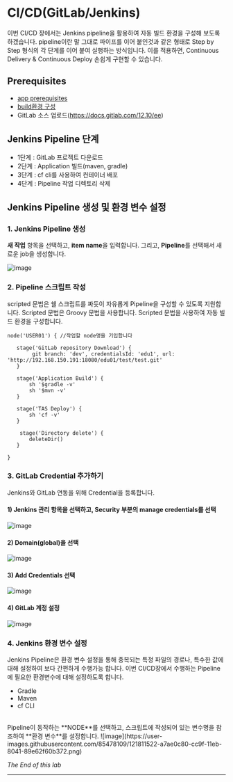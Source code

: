 

# CI/CD(GitLab/Jenkins)
이번 CI/CD 장에서는 Jenkins pipeline을 활용하여 자동 빌드 환경을 구성해 보도록 하겠습니다. pipeline이란 말 그대로 파이프를 이어 붙인것과 같은 형태로 Step by Step 형식의 각 단계를 이어 붙여 실행하는 방식입니다. 이를 적용하면, Continuous Delivery & Continuous Deploy 손쉽게 구현할 수 있습니다.

## Prerequisites
- [app prerequisites](lab-prerequisites-app.md)
- [build환경 구성](lab-developing-spring-boot-app.md)
- GitLab 소스 업로드(https://docs.gitlab.com/12.10/ee)

## Jenkins Pipeline 단계
- 1단계 : GitLab 프로젝트 다운로드
- 2단계 : Application 빌드(maven, gradle)
- 3단계 : cf cli를 사용하여 컨테이너 배포
- 4단계 : Pipeline 작업 디렉토리 삭제

## Jenkins Pipeline 생성 및 환경 변수 설정
### 1. Jenkins Pipeline 생성
**새 작업** 항목을 선택하고, **item name**을 입력합니다. 그리고, **Pipeline**를 선택해서 새로운 job을 생성합니다.

![image](https://user-images.githubusercontent.com/85478109/121808627-5b110400-cc94-11eb-862a-e04f4c1d27c0.png)

### 2. Pipeline 스크립트 작성
scripted 문법은 쉘 스크립트를 짜듯이 자유롭게 Pipeline을 구성할 수 있도록 지원합니다. Scripted 문법은 Groovy 문법을 사용합니다. Scripted 문법을 사용하여 자동 빌드 환경을 구성합니다.
```
node('USER01') { //작업할 node명을 기입합니다
    
   stage('GitLab repository Download') { 
        git branch: 'dev', credentialsId: 'edu1', url: 'http://192.168.150.191:18080/edu01/test/test.git'
   }

   stage('Application Build') {
       sh '$gradle -v'   
       sh '$mvn -v'       
   }

   stage('TAS Deploy') {
       sh 'cf -v'
   }

	stage('Directory delete') {
       deleteDir()
   }

}
```

### 3. GitLab Credential 추가하기
Jenkins와 GitLab 연동을 위해 Credential을 등록합니다.
#### 1) Jenkins 관리 항목을 선택하고, Security 부분의 manage credentials를 선택
![image](https://user-images.githubusercontent.com/85478109/121811039-feb2e200-cc9d-11eb-9c02-c0969ee9147b.png)

#### 2) Domain(global)을 선택
![image](https://user-images.githubusercontent.com/85478109/121811200-a3cdba80-cc9e-11eb-8d96-40b5b7a7c37d.png)

#### 3) Add Credentials 선택
![image](https://user-images.githubusercontent.com/85478109/121811229-bea02f00-cc9e-11eb-9c50-59f3f1b9b66f.png)

#### 4) GitLab 계정 설정
![image](https://user-images.githubusercontent.com/85478109/121811278-d7a8e000-cc9e-11eb-85be-67da9cd5bf19.png)



### 4. Jenkins 환경 변수 설정
Jenkins Pipeline은 환경 변수 설정을 통해 중복되는 특정 파일의 경로나, 특수한 값에 대해 설정하여 보다 간편하게 수행가능 합니다. 이번 CI/CD장에서 수행하는 Pipeline에 필요한 환경변수에 대해 설정하도록 합니다.
- Gradle
- Maven
- cf CLI<br>
<br>
Pipeline이 동작하는 **NODE**를 선택하고, 스크립트에 작성되어 있는 변수명을 참조하여 **환경 변수**를 설정합니다.
![image](https://user-images.githubusercontent.com/85478109/121811522-a7ae0c80-cc9f-11eb-8041-89e62f60b372.png)






*The End of this lab*

---
